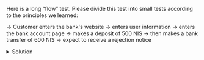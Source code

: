 Here is a long “flow” test.
Please divide this test into small tests according to the principles we learned:

-> Customer enters the bank's website 
-> enters user information
-> enters the bank account page 
-> makes a deposit of 500 NIS 
-> then makes a bank transfer of 600 NIS 
-> expect to receive a rejection notice

<details>
  <summary>
    Solution
  </summary>

Test 1:
-> Customer enters the bank's website 
Expected: The home page of bank site was show

Test 2:
-> Customer enters the bank's website
-> Enters username and password
- Expected: The full name of user was show

Test 3:
-> Customer enters the bank's website
-> Enters username and password
-> Enters the bank account page 
- Expected: the number account was show and account status

Test 4:
-> Customer enters the bank's website
-> Enters username and password
-> Enters the bank account page 
-> Makes a deposit of 500 NIS
- Expected: The amount in the account is updated to plus 500


Test 5:
-> Customer enters the bank's website
-> Enters username and password
-> Enters the bank account page 
-> Makes a deposit of 500 NIS
-> Then makes a bank transfer of 600 NIS 
- Expected:  to receive a rejection notice


</details>